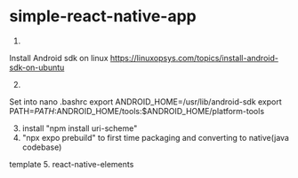 # simple-react-native-app

1.
Install Android sdk on linux
https://linuxopsys.com/topics/install-android-sdk-on-ubuntu




2.
Set into nano .bashrc
export ANDROID_HOME=/usr/lib/android-sdk
export PATH=$PATH:$ANDROID_HOME/tools:$ANDROID_HOME/platform-tools

3. install "npm install uri-scheme"
4. "npx expo prebuild" to first time packaging and converting to native(java codebase)

template
5. react-native-elements
